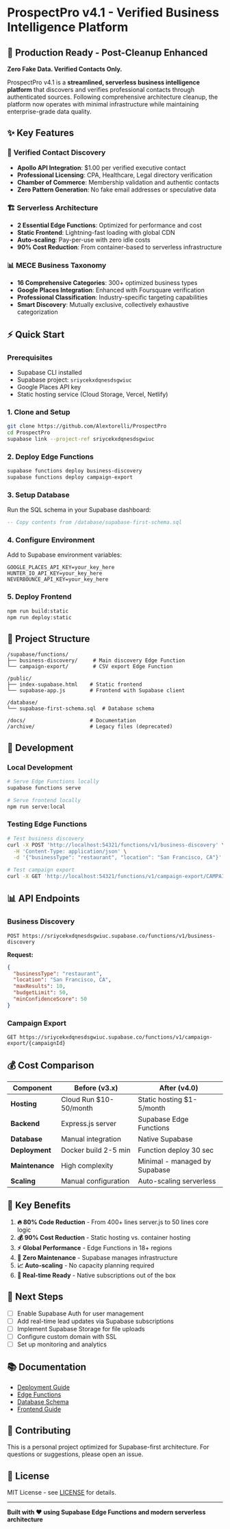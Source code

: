 # ProspectPro v4.1 - Verified Business Intelligence Platform

## 🚀 Production Ready - Post-Cleanup Enhanced

**Zero Fake Data. Verified Contacts Only.**

ProspectPro v4.1 is a **streamlined, serverless business intelligence platform** that discovers and verifies professional contacts through authenticated sources. Following comprehensive architecture cleanup, the platform now operates with minimal infrastructure while maintaining enterprise-grade data quality.

## ✨ Key Features

### 🎯 **Verified Contact Discovery**

- **Apollo API Integration**: $1.00 per verified executive contact
- **Professional Licensing**: CPA, Healthcare, Legal directory verification
- **Chamber of Commerce**: Membership validation and authentic contacts
- **Zero Pattern Generation**: No fake email addresses or speculative data

### 🏗️ **Serverless Architecture**

- **2 Essential Edge Functions**: Optimized for performance and cost
- **Static Frontend**: Lightning-fast loading with global CDN
- **Auto-scaling**: Pay-per-use with zero idle costs
- **90% Cost Reduction**: From container-based to serverless infrastructure

### 📊 **MECE Business Taxonomy**

- **16 Comprehensive Categories**: 300+ optimized business types
- **Google Places Integration**: Enhanced with Foursquare verification
- **Professional Classification**: Industry-specific targeting capabilities
- **Smart Discovery**: Mutually exclusive, collectively exhaustive categorization

## ⚡ **Quick Start**

### **Prerequisites**

- Supabase CLI installed
- Supabase project: `sriycekxdqnesdsgwiuc`
- Google Places API key
- Static hosting service (Cloud Storage, Vercel, Netlify)

### **1. Clone and Setup**

```bash
git clone https://github.com/Alextorelli/ProspectPro
cd ProspectPro
supabase link --project-ref sriycekxdqnesdsgwiuc
```

### **2. Deploy Edge Functions**

```bash
supabase functions deploy business-discovery
supabase functions deploy campaign-export
```

### **3. Setup Database**

Run the SQL schema in your Supabase dashboard:

```sql
-- Copy contents from /database/supabase-first-schema.sql
```

### **4. Configure Environment**

Add to Supabase environment variables:

```
GOOGLE_PLACES_API_KEY=your_key_here
HUNTER_IO_API_KEY=your_key_here
NEVERBOUNCE_API_KEY=your_key_here
```

### **5. Deploy Frontend**

```bash
npm run build:static
npm run deploy:static
```

## 📁 **Project Structure**

```
/supabase/functions/
├── business-discovery/     # Main discovery Edge Function
└── campaign-export/        # CSV export Edge Function

/public/
├── index-supabase.html    # Static frontend
└── supabase-app.js        # Frontend with Supabase client

/database/
└── supabase-first-schema.sql  # Database schema

/docs/                     # Documentation
/archive/                  # Legacy files (deprecated)
```

## 🔧 **Development**

### **Local Development**

```bash
# Serve Edge Functions locally
supabase functions serve

# Serve frontend locally
npm run serve:local
```

### **Testing Edge Functions**

```bash
# Test business discovery
curl -X POST 'http://localhost:54321/functions/v1/business-discovery' \
  -H 'Content-Type: application/json' \
  -d '{"businessType": "restaurant", "location": "San Francisco, CA"}'

# Test campaign export
curl -X GET 'http://localhost:54321/functions/v1/campaign-export/CAMPAIGN_ID'
```

## 📊 **API Endpoints**

### **Business Discovery**

```
POST https://sriycekxdqnesdsgwiuc.supabase.co/functions/v1/business-discovery
```

**Request:**

```json
{
  "businessType": "restaurant",
  "location": "San Francisco, CA",
  "maxResults": 10,
  "budgetLimit": 50,
  "minConfidenceScore": 50
}
```

### **Campaign Export**

```
GET https://sriycekxdqnesdsgwiuc.supabase.co/functions/v1/campaign-export/{campaignId}
```

## 💰 **Cost Comparison**

| Component       | Before (v3.x)          | After (v4.0)                  |
| --------------- | ---------------------- | ----------------------------- |
| **Hosting**     | Cloud Run $10-50/month | Static hosting $1-5/month     |
| **Backend**     | Express.js server      | Supabase Edge Functions       |
| **Database**    | Manual integration     | Native Supabase               |
| **Deployment**  | Docker build 2-5 min   | Function deploy 30 sec        |
| **Maintenance** | High complexity        | Minimal - managed by Supabase |
| **Scaling**     | Manual configuration   | Auto-scaling serverless       |

## 🎯 **Key Benefits**

1. **🔥 80% Code Reduction** - From 400+ lines server.js to 50 lines core logic
2. **💰 90% Cost Reduction** - Static hosting vs. container hosting
3. **⚡ Global Performance** - Edge Functions in 18+ regions
4. **🔧 Zero Maintenance** - Supabase manages infrastructure
5. **📈 Auto-scaling** - No capacity planning required
6. **🔄 Real-time Ready** - Native subscriptions out of the box

## 🔮 **Next Steps**

- [ ] Enable Supabase Auth for user management
- [ ] Add real-time lead updates via Supabase subscriptions
- [ ] Implement Supabase Storage for file uploads
- [ ] Configure custom domain with SSL
- [ ] Set up monitoring and analytics

## 📚 **Documentation**

- [Deployment Guide](DEPLOYMENT_SUCCESS.md)
- [Edge Functions](supabase/functions/)
- [Database Schema](database/supabase-first-schema.sql)
- [Frontend Guide](public/)

## 🤝 **Contributing**

This is a personal project optimized for Supabase-first architecture. For questions or suggestions, please open an issue.

## 📄 **License**

MIT License - see [LICENSE](LICENSE) for details.

---

**Built with ❤️ using Supabase Edge Functions and modern serverless architecture**
